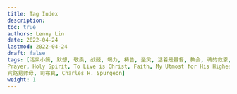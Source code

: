 ```yaml
---
title: Tag Index
description:
toc: true
authors: Lenny Lin
date: 2022-04-24
lastmod: 2022-04-24
draft: false
tags: [活泉小简, 默想, 敬畏, 战兢, 竭力, 祷告, 圣灵, 活着是基督, 教会, 魂的救恩, 竭诚为主, 神的旨意, 神的怒气, 寻求, 内心世界, 祷告, 日记, 
Prayer, Holy Spirit, To Live is Christ, Faith, My Utmost for His Highest,
宾路易师母, 司布真, Charles H. Spurgeon]
weight: 1
---
```


